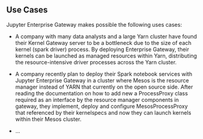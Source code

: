 ## Use Cases

Jupyter Enterprise Gateway makes possible the following uses cases:

* A company with many data analysts and a large Yarn cluster have found their Kernel Gateway server 
to be a bottleneck  due to the size of each kernel (spark driver) process.  By deploying Enterprise Gateway, 
their kernels can be launched as managed resources within Yarn, distributing the resource-intensive 
driver processes across the Yarn cluster.

* A company recently plan to deploy their Spark notebook services with Jupyter Enterprise Gateway in a cluster 
where Mesos is the resource manager instead of YARN that currently on the open source side. After reading the 
documentation on how to add new a ProcessProxy class required as an interface by the resource manager components 
in gateway, they implement, deploy and configure MesosProcessProxy that referenced by their kernelspecs and now
they can launch kernels within their Mesos cluster. 

* ...
